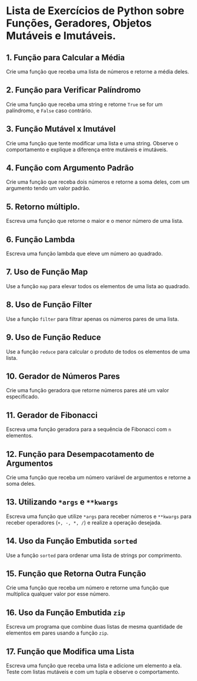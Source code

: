 # Lista de Exercícios de Python sobre Funções, Geradores, Objetos Mutáveis e Imutáveis.

## 1. Função para Calcular a Média
Crie uma função que receba uma lista de números e retorne a média deles.

## 2. Função para Verificar Palíndromo
Crie uma função que receba uma string e retorne `True` se for um palíndromo, e `False` caso contrário.

## 3. Função Mutável x Imutável
Crie uma função que tente modificar uma lista e uma string. Observe o comportamento e explique a diferença entre mutáveis e imutáveis.

## 4. Função com Argumento Padrão
Crie uma função que receba dois números e retorne a soma deles, com um argumento tendo um valor padrão.

## 5. Retorno múltiplo.
Escreva uma função que retorne o maior e o menor número de uma lista.

## 6. Função Lambda
Escreva uma função lambda que eleve um número ao quadrado.

## 7. Uso de Função Map
Use a função `map` para elevar todos os elementos de uma lista ao quadrado.

## 8. Uso de Função Filter
Use a função `filter` para filtrar apenas os números pares de uma lista.

## 9. Uso de Função Reduce
Use a função `reduce` para calcular o produto de todos os elementos de uma lista.

## 10. Gerador de Números Pares
Crie uma função geradora que retorne números pares até um valor especificado.

## 11. Gerador de Fibonacci
Escreva uma função geradora para a sequência de Fibonacci com `n` elementos.

## 12. Função para Desempacotamento de Argumentos
Crie uma função que receba um número variável de argumentos e retorne a soma deles.

## 13. Utilizando `*args` e `**kwargs`
Escreva uma função que utilize `*args` para receber números e `**kwargs` para receber operadores (`+, -, *, /`) e realize a operação desejada.

## 14. Uso da Função Embutida `sorted`
Use a função `sorted` para ordenar uma lista de strings por comprimento.

## 15. Função que Retorna Outra Função
Crie uma função que receba um número e retorne uma função que multiplica qualquer valor por esse número.

## 16. Uso da Função Embutida `zip`
Escreva um programa que combine duas listas de mesma quantidade de elementos em pares usando a função `zip`.

## 17. Função que Modifica uma Lista
Escreva uma função que receba uma lista e adicione um elemento a ela. Teste com listas mutáveis e com um tupla e observe o comportamento.